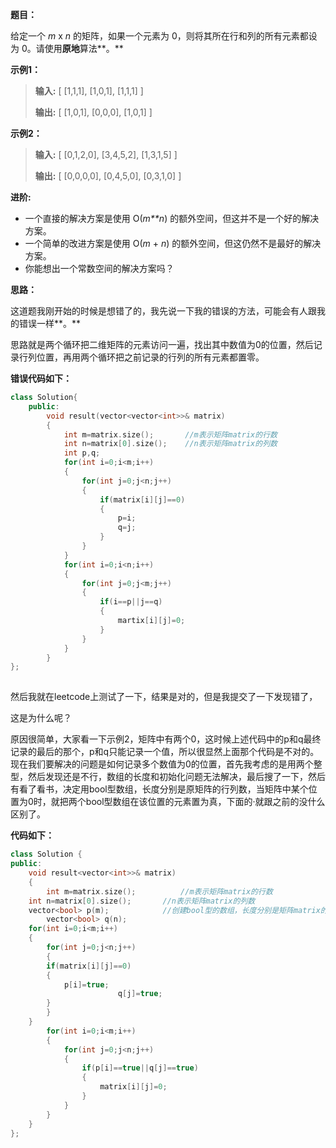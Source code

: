 **题目：**

给定一个 *m* x *n* 的矩阵，如果一个元素为 0，则将其所在行和列的所有元素都设为 0。请使用**原地**算法**。**

**示例1：**

> **输入:** [   [1,1,1],   [1,0,1],   [1,1,1] ]
>
> **输出:** [   [1,0,1],   [0,0,0],   [1,0,1] ]

**示例2：**

> **输入:** [   [0,1,2,0],   [3,4,5,2],   [1,3,1,5] ]
>
> **输出:** [   [0,0,0,0],   [0,4,5,0],   [0,3,1,0] ]

**进阶:**

- 一个直接的解决方案是使用  O(*m**n*) 的额外空间，但这并不是一个好的解决方案。
- 一个简单的改进方案是使用 O(*m* + *n*) 的额外空间，但这仍然不是最好的解决方案。
- 你能想出一个常数空间的解决方案吗？

**思路：**

这道题我刚开始的时候是想错了的，我先说一下我的错误的方法，可能会有人跟我的错误一样**。**

思路就是两个循环把二维矩阵的元素访问一遍，找出其中数值为0的位置，然后记录行列位置，再用两个循环把之前记录的行列的所有元素都置零。

**错误代码如下：**

```cpp
class Solution{
	public:
		void result(vector<vector<int>>& matrix)
		{
			int m=matrix.size();       //m表示矩阵matrix的行数
			int n=matrix[0].size();    //n表示矩阵matrix的列数
			int p,q;
			for(int i=0;i<m;i++)
			{
				for(int j=0;j<n;j++)
				{
					if(matrix[i][j]==0)
					{
						p=i;
						q=j;
					}
				}
			}
			for(int i=0;i<n;i++)
			{
				for(int j=0;j<m;j++)
				{
					if(i==p||j==q)
					{
						martix[i][j]=0;
					}
				}
			}
		}
}; 
```

![点击并拖拽以移动](data:image/gif;base64,R0lGODlhAQABAPABAP///wAAACH5BAEKAAAALAAAAAABAAEAAAICRAEAOw==)

然后我就在leetcode上测试了一下，结果是对的，但是我提交了一下发现错了，

这是为什么呢？

原因很简单，大家看一下示例2，矩阵中有两个0，这时候上述代码中的p和q最终记录的最后的那个，p和q只能记录一个值，所以很显然上面那个代码是不对的。现在我们要解决的问题是如何记录多个数值为0的位置，首先我考虑的是用两个整型，然后发现还是不行，数组的长度和初始化问题无法解决，最后搜了一下，然后有看了看书，决定用bool型数组，长度分别是原矩阵的行列数，当矩阵中某个位置为0时，就把两个bool型数组在该位置的元素置为真，下面的·就跟之前的没什么区别了。

**代码如下：**

```cpp
class Solution {
public:
    void result<vector<int>>& matrix) 
    {
        int m=matrix.size();          //m表示矩阵matrix的行数
	int n=matrix[0].size();       //n表示矩阵matrix的列数
	vector<bool> p(m);            //创建bool型的数组，长度分别是矩阵matrix的行列数
        vector<bool> q(n);
	for(int i=0;i<m;i++)
	{
	    for(int j=0;j<n;j++)
	    {
		if(matrix[i][j]==0)
		{
			p[i]=true;
                        q[j]=true;
		}
	    }
	}
        for(int i=0;i<m;i++)
        {
            for(int j=0;j<n;j++)
            {
                if(p[i]==true||q[j]==true)
                {
                    matrix[i][j]=0;
                }
            }
        }
    }
};
```

